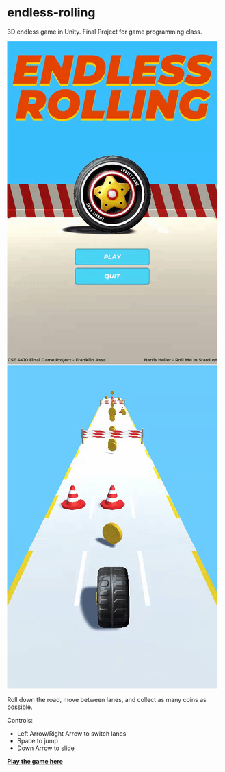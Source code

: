# endless-rolling

3D endless game in Unity. Final Project for game programming class.

![Endless Rolling](/img/demo01.gif) ![Endless Rolling](/img/demo02.gif)

Roll down the road, move between lanes, and collect as many coins as possible.

Controls:

- Left Arrow/Right Arrow to switch lanes
- Space to jump
- Down Arrow to slide

[**Play the game here**](https://franklinnnn.itch.io/endless-rolling)
